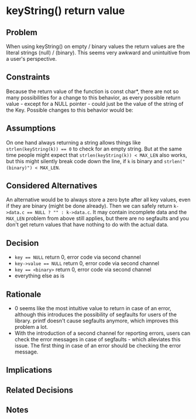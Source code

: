 # keyString() return value

## Problem

When using keyString() on empty / binary values the return values are the literal strings (null) / (binary). This seems very awkward and unintuitive from a user's perspective.

## Constraints

Because the return value of the function is const char\*, there are not so many possibilities for a change to this behavior, as every possible return value - except for a NULL pointer - could just be the value of the string of the Key. Possible changes to this behavior would be:

## Assumptions

On one hand always returning a string allows things like `strlen(keyString(k)) == 0` to check for an empty string. But at the same time people might expect that `strlen(keyString(k)) < MAX_LEN` also works, but this might silently break code down the line, if `k` is binary and `strlen("(binary)") < MAX_LEN`.

## Considered Alternatives

An alternative would be to always store a zero byte after all key values, even if they are binary (might be done already). Then we can safely return `k->data.c == NULL ? "" : k->data.c`. It may contain incomplete data and the `MAX_LEN` problem from above still applies, but there are no segfaults and you don't get return values that have nothing to do with the actual data.

## Decision

- `key == NULL` return 0, error code via second channel
- `key->value == NULL` return 0, error code via second channel
- `key == <binary>` return 0, error code via second channel
- everything else as is

## Rationale

- 0 seems like the most intuitive value to return in case of an error, although
  this introduces the possibility of segfaults for users of the library. printf
  doesn't cause segfaults anymore, which improves this problem a lot.
- With the introduction of a second channel for reporting errors, users can check the
  error messages in case of segfaults - which alleviates this issue. The first
  thing in case of an error should be checking the error message.

## Implications

## Related Decisions

## Notes
